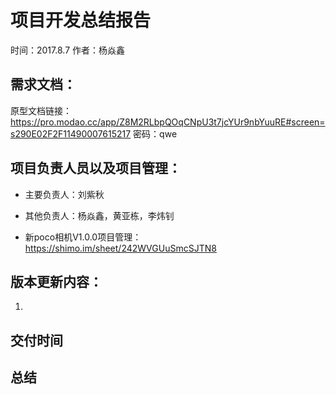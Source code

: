 # 项目开发总结报告

时间：2017.8.7
作者：杨焱鑫

## 需求文档：

原型文档链接：<https://pro.modao.cc/app/Z8M2RLbpQOqCNpU3t7jcYUr9nbYuuRE#screen=s290E02F2F11490007615217>
密码：qwe

## 项目负责人员以及项目管理：

* 主要负责人：刘紫秋
* 其他负责人：杨焱鑫，黄亚栋，李炜钊

* 新poco相机V1.0.0项目管理：<https://shimo.im/sheet/242WVGUuSmcSJTN8>


## 版本更新内容：

1.

## 交付时间



## 总结


